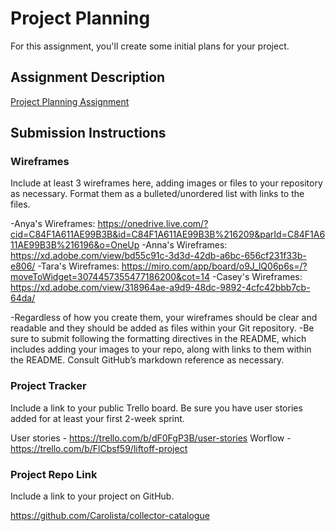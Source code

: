 # Project Planning
For this assignment, you'll create some initial plans for your project.

## Assignment Description
[Project Planning Assignment](https://education.launchcode.org/liftoff/modules/assignments/project-planning)

## Submission Instructions

### Wireframes

Include at least 3 wireframes here, adding images or files to your repository as necessary. Format them as a bulleted/unordered list with links to the files.

-Anya's Wireframes: https://onedrive.live.com/?cid=C84F1A611AE99B3B&id=C84F1A611AE99B3B%216209&parId=C84F1A611AE99B3B%216196&o=OneUp
-Anna's Wireframes: https://xd.adobe.com/view/bd55c91c-3d3d-42db-a6bc-656cf231f33b-e806/
-Tara's Wireframes: https://miro.com/app/board/o9J_lQ06p6s=/?moveToWidget=3074457355477186200&cot=14
-Casey's Wireframes: https://xd.adobe.com/view/318964ae-a9d9-48dc-9892-4cfc42bbb7cb-64da/

-Regardless of how you create them, your wireframes should be clear and readable and they should be added as files within your Git repository.
-Be sure to submit following the formatting directives in the README, which includes adding your images to your repo, along with links to them within the README. Consult GitHub’s markdown reference as necessary.

### Project Tracker

Include a link to your public Trello board. Be sure you have user stories added for at least your first 2-week sprint.

User stories - https://trello.com/b/dF0FgP3B/user-stories
Worflow - https://trello.com/b/FlCbsf59/liftoff-project

### Project Repo Link

Include a link to your project on GitHub.

https://github.com/Carolista/collector-catalogue
